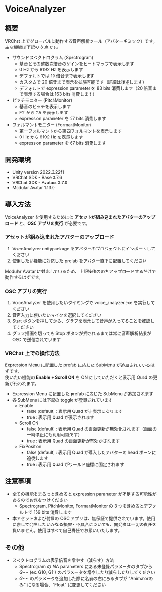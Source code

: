 # VoiceAnalyzer

## 概要

VRChat 上でグローバルに動作する音声解析ツール（アバターギミック）です。主な機能は下記の 3 点です。

- サウンドスペクトログラム (Spectrogram)
  - 基音とその整数次倍音のゲインをヒートマップで表示します
  - 0 Hz から 8192 Hz を表示します
  - デフォルトでは 10 倍音まで表示します
  - カスタムで 20 倍音まで表示を拡張可能です（詳細は後述します）
  - デフォルトで expression parameter を 83 bits 消費します（20 倍音まで表示する場合は 163 bits 消費します）
- ピッチモニター (PitchMonitor)
  - 基音のピッチを表示します
  - E2 から G5 を表示します
  - expression parameter を 27 bits 消費します
- フォルマントモニター (FormantMonitor)
  - 第一フォルマントから第四フォルマントを表示します
  - 0 Hz から 8192 Hz を表示します
  - expression parameter を 67 bits 消費します

## 開発環境

- Unity version 2022.3.22f1
- VRChat SDK - Base 3.7.6
- VRChat SDK - Avatars 3.7.6
- Modular Avatar 1.13.0

## 導入方法

VoiceAnalyzer を使用するためには **アセットが組み込まれたアバターのアップロード** と、**OSC アプリの実行** が必要です。

### アセットが組み込まれたアバターのアップロード

1. VoiceAnalyzer.unitypackage をアバターのプロジェクトにインポートしてください
2. 使用したい機能に対応した prefab をアバター直下に配置してください

Modular Avatar に対応しているため、上記操作ののちアップロードするだけで動作するはずです。

### OSC アプリの実行

1. VoiceAnalyzer を使用したいタイミングで voice_analyzer.exe を実行してください
2. 音声入力に使いたいマイクを選択してください
3. Start ボタンを押してから、グラフを表示して音声が入ってることを確認してください
4. グラフ描画を切っても Stop ボタンが押されるまでは常に音声解析結果が OSC で送信されています

### VRChat 上での操作方法

Expression Menu に配置した prefab に応じた SubMenu が追加されているはずです。  
使いたい機能の **Enable + Scroll ON** を ON にしていただくと表示用 Quad の更新が行われます。

- Expression Menu に配置した prefab に応じた SubMenu が追加されます
- 各 SubMenu には下記の toggle が登録されています
  - Enable
    - false (default) : 表示用 Quad が非表示になります
    - true : 表示用 Quad が表示されます
  - Scroll ON
    - false (default) : 表示用 Quad の画面更新が無効化されます（画面の一時停止にも利用可能です）
    - true : 表示用 Quad の画面更新が有効かされます
  - FixPosition
    - false (default) : 表示用 Quad が導入したアバターの head ボーンに追従します
    - true : 表示用 Quad がワールド座標に固定されます

## 注意事項

- 全ての機能をまるっと含めると expression parameter が不足する可能性があるのでお気をつけください
  - Spectrogram, PitchMonitor, FormantMonitor の 3 つを含めるとデフォルトで 169 bits 消費します
- 本アセットおよび付属の OSC アプリは、無保証で提供されています。使用に際して発生したいかなる損害・不具合についても、開発者は一切の責任を負いません。使用はすべて自己責任でお願いいたします。

## その他

- スペクトログラムの表示倍音を増やす（減らす）方法
  - Spectrogram の MA parameters にある未登録パラメータのタブから *G~~* (ex. G10, G11) のパラメータを増やしたり減らしたりしてください
  - *G~~* のパラメータを追加した際に名前の右にあるタブが "Animatorのみ" になる場合、"Float" に変更してください